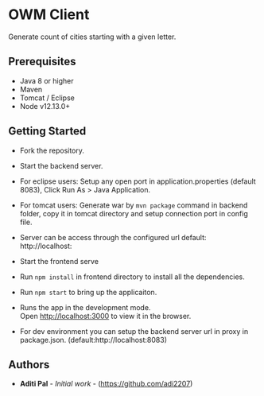 # OWM Client

Generate count of cities starting with a given letter.

## Prerequisites

- Java 8 or higher
- Maven
- Tomcat / Eclipse
- Node v12.13.0+

## Getting Started

- Fork the repository.
- Start the backend server.
- For eclipse users: Setup any open port in application.properties (default 8083), Click Run As > Java Application.
- For tomcat users: Generate war by `mvn package` command in backend folder, copy it in tomcat directory and setup connection port in config file.
- Server can be access through the configured url default: http://localhost:<port>

- Start the frontend serve
- Run `npm install` in frontend directory to install all the dependencies.
- Run `npm start` to bring up the applicaiton.

- Runs the app in the development mode.<br />
Open [http://localhost:3000](http://localhost:3000) to view it in the browser.
- For dev environment you can setup the backend server url in proxy in package.json. (default:http://localhost:8083)

## Authors

* **Aditi Pal** - *Initial work* - (https://github.com/adi2207)
